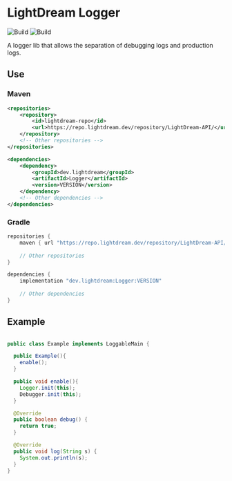 # LightDream Logger

![Build](https://github.com/L1ghtDream/Logger/actions/workflows/build.yml/badge.svg)
![Build](https://img.shields.io/badge/Version-test-red.svg)

A logger lib that allows the separation of debugging logs and production logs.

## Use

### Maven
```xml
<repositories>
    <repository>
        <id>lightdream-repo</id>
        <url>https://repo.lightdream.dev/repository/LightDream-API/</url>
    </repository>
    <!-- Other repositories -->
</repositories>
```

```xml
<dependencies>
    <dependency>
        <groupId>dev.lightdream</groupId>
        <artifactId>Logger</artifactId>
        <version>VERSION</version>
    </dependency>
    <!-- Other dependencies -->
</dependencies>
```

### Gradle
```gradle
repositories {
    maven { url "https://repo.lightdream.dev/repository/LightDream-API/" }
    
    // Other repositories
}

dependencies {
    implementation "dev.lightdream:Logger:VERSION"
    
    // Other dependencies
}
```

## Example

```java

public class Example implements LoggableMain {

  public Example(){
    enable();
  }

  public void enable(){
    Logger.init(this);
    Debugger.init(this);
  }

  @Override
  public boolean debug() {
    return true;
  }

  @Override
  public void log(String s) {
    System.out.println(s);
  }
}

```


